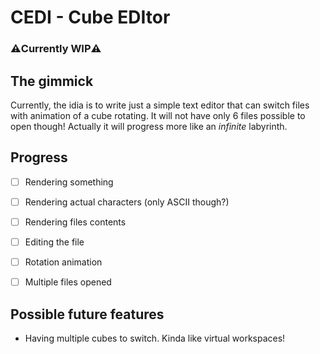 # CEDI - Cube EDItor
### ⚠️Currently WIP⚠️


## The gimmick

Currently, the idia is to write just a simple text editor that can switch files with animation of a cube rotating.
It will not have only 6 files possible to open though! Actually it will progress more like an *infinite* labyrinth.


## Progress
- [ ] Rendering something
- [ ] Rendering actual characters (only ASCII though?)
- [ ] Rendering files contents
- [ ] Editing the file
- [ ] Rotation animation
- [ ] Multiple files opened


## Possible future features
* Having multiple cubes to switch. Kinda like virtual workspaces!
